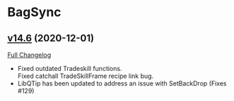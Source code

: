# BagSync

## [v14.6](https://github.com/Xruptor/BagSync/tree/v14.6) (2020-12-01)
[Full Changelog](https://github.com/Xruptor/BagSync/compare/v14.5...v14.6) 

- Fixed outdated Tradeskill functions.  
    Fixed catchall TradeSkillFrame recipe link bug.  
- LibQTip has been updated to address an issue with SetBackDrop (Fixes #129)  
